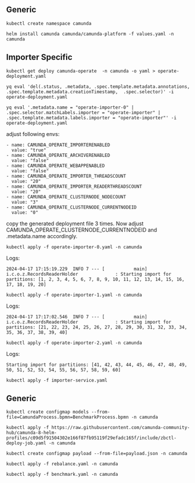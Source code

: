 ## Generic

```
kubectl create namespace camunda
```

```
helm install camunda camunda/camunda-platform -f values.yaml -n camunda
```

## Importer Specific 
```
kubectl get deploy camunda-operate  -n camunda -o yaml > operate-deployment.yaml
```
```
yq eval 'del(.status, .metadata, .spec.template.metadata.annotations, .spec.template.metadata.creationTimestamp,  .spec.selector)' -i operate-deployment.yaml
```
```
yq eval '.metadata.name = "operate-importer-0" | .spec.selector.matchLabels.importer = "operate-importer" | .spec.template.metadata.labels.importer = "operate-importer"' -i operate-deployment.yaml
```

adjust following envs:

```
- name: CAMUNDA_OPERATE_IMPORTERENABLED
  value: "true"
- name: CAMUNDA_OPERATE_ARCHIVERENABLED
  value: "false"
- name: CAMUNDA_OPERATE_WEBAPPENABLED
  value: "false"
- name: CAMUNDA_OPERATE_IMPORTER_THREADSCOUNT
  value: "20"
- name: CAMUNDA_OPERATE_IMPORTER_READERTHREADSCOUNT
  value: "20"
- name: CAMUNDA_OPERATE_CLUSTERNODE_NODECOUNT
  value: "3"
- name: CAMUNDA_OPERATE_CLUSTERNODE_CURRENTNODEID
  value: "0"
```

copy the generated deployment file 3 times. Now adjust CAMUNDA_OPERATE_CLUSTERNODE_CURRENTNODEID and .metadata.name accordingly.

```
kubectl apply -f operate-importer-0.yaml -n camunda
```
Logs: 
```
2024-04-17 17:15:19.229  INFO 7 --- [           main] i.c.o.z.RecordsReaderHolder              : Starting import for partitions: [1, 2, 3, 4, 5, 6, 7, 8, 9, 10, 11, 12, 13, 14, 15, 16, 17, 18, 19, 20]
```

```
kubectl apply -f operate-importer-1.yaml -n camunda
```
Logs:
```
2024-04-17 17:17:02.546  INFO 7 --- [           main] i.c.o.z.RecordsReaderHolder              : Starting import for partitions: [21, 22, 23, 24, 25, 26, 27, 28, 29, 30, 31, 32, 33, 34, 35, 36, 37, 38, 39, 40]
```

```
kubectl apply -f operate-importer-2.yaml -n camunda
```
Logs:
```
Starting import for partitions: [41, 42, 43, 44, 45, 46, 47, 48, 49, 50, 51, 52, 53, 54, 55, 56, 57, 58, 59, 60]
```

```
kubectl apply -f importer-service.yaml
```

## Generic

```
kubectl create configmap models --from-file=CamundaProcess.bpmn=BenchmarkProcess.bpmn -n camunda
```

```
kubectl apply -f https://raw.githubusercontent.com/camunda-community-hub/camunda-8-helm-profiles/c09d5f91504302e166f87fb95119f29efadc165f/include/zbctl-deploy-job.yaml -n camunda
```
```
kubectl create configmap payload --from-file=payload.json -n camunda
```

```
kubectl apply -f rebalance.yaml -n camunda
```

```
kubectl apply -f benchmark.yaml -n camunda
```